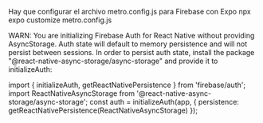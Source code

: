 Hay que configurar el archivo metro.config.js para Firebase con Expo
npx expo customize metro.config.js

WARN:
You are initializing Firebase Auth for React Native without providing
AsyncStorage. Auth state will default to memory persistence and will not
persist between sessions. In order to persist auth state, install the package
"@react-native-async-storage/async-storage" and provide it to
initializeAuth:

import { initializeAuth, getReactNativePersistence } from 'firebase/auth';
import ReactNativeAsyncStorage from '@react-native-async-storage/async-storage';
const auth = initializeAuth(app, {
persistence: getReactNativePersistence(ReactNativeAsyncStorage)
});

